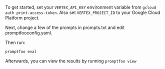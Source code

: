 To get started, set your `VERTEX_API_KEY` environment variable from `gcloud auth print-access-token`.  Also set `VERTEX_PROJECT_ID` to your Google Cloud Platform project.

Next, change a few of the prompts in prompts.txt and edit promptfooconfig.yaml.

Then run:

```
promptfoo eval
```

Afterwards, you can view the results by running `promptfoo view`
